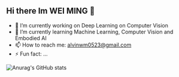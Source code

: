 ## Hi there Im WEI MING 👋

- 🔭 I’m currently working on Deep Learning on Computer Vision
- 🌱 I’m currently learning Machine Learning, Computer Vision and Embodied AI
- 📫 How to reach me: alvinwm0523@gmail.com
- ⚡ Fun fact: ...

![Anurag's GitHub stats](https://github-readme-stats.vercel.app/api?username=anuraghazra&show_icons=true&theme=transparent)
